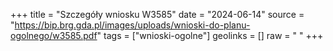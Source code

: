 +++
title = "Szczegóły wniosku W3585"
date = "2024-06-14"
source = "https://bip.brg.gda.pl/images/uploads/wnioski-do-planu-ogolnego/w3585.pdf"
tags = ["wnioski-ogolne"]
geolinks = []
raw = " "
+++





